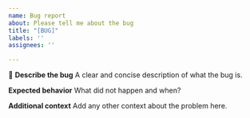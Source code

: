 ```yaml
---
name: Bug report
about: Please tell me about the bug
title: "[BUG]"
labels: ''
assignees: ''

---
```


:bug: **Describe the bug**
A clear and concise description of what the bug is.

**Expected behavior**
What did not happen and when?

**Additional context**
Add any other context about the problem here.
